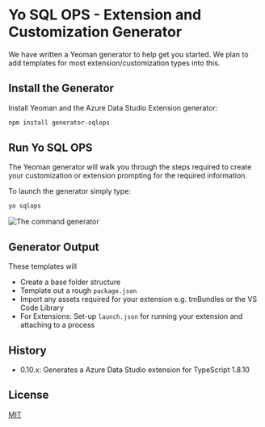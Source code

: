 # Yo SQL OPS - Extension and Customization Generator

We have written a Yeoman generator to help get you started. We plan to add templates for most extension/customization types into this.

## Install the Generator

Install Yeoman and the Azure Data Studio Extension generator:

```bash
npm install generator-sqlops
```

## Run Yo SQL OPS
The Yeoman generator will walk you through the steps required to create your customization or extension prompting for the required information.

To launch the generator simply type:

```bash
yo sqlops
```

![The command generator](https://raw.githubusercontent.com/llali/generator-azuredatastudio/master/yoazuredatastudio.PNG)

## Generator Output

These templates will
* Create a base folder structure
* Template out a rough `package.json`
* Import any assets required for your extension e.g. tmBundles or the VS Code Library
* For Extensions: Set-up `launch.json` for running your extension and attaching to a process

## History

* 0.10.x: Generates a Azure Data Studio extension for TypeScript 1.8.10

## License

[MIT](LICENSE)
